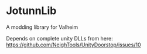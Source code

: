 # JotunnLib
A modding library for Valheim

Depends on complete unity DLLs from here:
https://github.com/NeighTools/UnityDoorstop/issues/10 
